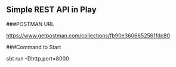 Simple REST API in Play
-----------------------

###POSTMAN URL

https://www.getpostman.com/collections/fb90e3606652561fdc80

###Command to Start

sbt run -Dhttp.port=8000
